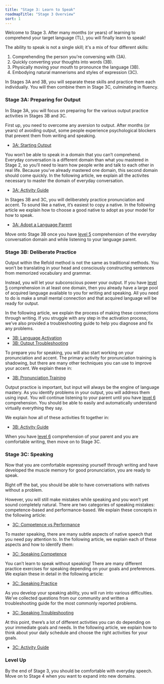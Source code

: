 ```yaml
---
title: "Stage 3: Learn to Speak"
roadmapTitle: "Stage 3 Overview"
sort: 1
---
```


Welcome to Stage 3. After many months (or years) of learning to comprehend your target language (TL), you will finally learn to speak!

The ability to speak is not a single skill; it's a mix of four different skills:
1. Comprehending the person you're conversing with (3A).
1. Quickly converting your thoughts into words (3B).
1. Physically moving your mouth to pronounce the language (3B).
1. Embodying natural mannerisms and styles of expression (3C).

In Stages 3A and 3B, you will separate these skills and practice them each individually. You will then combine them in Stage 3C, culminating in fluency.

### Stage 3A: Preparing for Output
In Stage 3A, you will focus on preparing for the various output practice activities in Stages 3B and 3C.

First up, you need to overcome any aversion to output. After months (or years) of avoiding output, some people experience psychological blockers that prevent them from writing and speaking.
* [3A: Starting Output][stage-3a-starting-output]

You won’t be able to speak in a domain that you can’t comprehend. Everyday conversation is a different domain than what you mastered in Stage 2, so you’ll need to learn how people write and talk to each other in real life. Because you’ve already mastered one domain, this second domain should come quickly. In the following article, we explain all the activites necessary to master the domain of everyday conversation.
* [3A: Activity Guide][stage-3a-activity-guide]

In Stages 3B and 3C, you will deliberately practice pronunciation and accent. To sound like a native, it’s easiest to copy a native. In the following article we explain how to choose a good native to adopt as your model for how to speak.
* [3A: Adopt a Language Parent][stage-3a-adopt-a-parent]

Move onto Stage 3B once you have [level 5][level-5] comprehension of the everyday conversation domain and while listening to your language parent.

### Stage 3B: Deliberate Practice
Output within the Refold method is not the same as traditional methods. You won’t be translating in your head and consciously constructing sentences from memorized vocabulary and grammar.

Instead, you will let your subconscious power your output. If you have [level 5][level-5] comprehension in at least one domain, then you already have a large pool of acquired language available to you for writing and speaking. All you need to do is make a small mental connection and that acquired language will be ready for output.

In the following article, we explain the process of making these connections through writing. If you struggle with any step in the activation process, we’ve also provided a troubleshooting guide to help you diagnose and fix any problems.
* [3B: Language Activation][stage-3b-language-activation]
* [3B: Output Troubleshooting][stage-3b-output-troubleshooting]

To prepare you for speaking, you will also start working on your pronunciation and accent. The primary activity for pronunciation training is shadowing, but there are many other techniques you can use to improve your accent. We explain these in:
* [3B: Pronunciation Training][stage-3b-pronunciation-training]

Output practice is important, but input will always be the engine of language mastery. As you identify problems in your output, you will address them using input. You will continue listening to your parent until you have [level 6][level-6] comprehension. You should be able to easily and automatically understand virtually everything they say.

We explain how all of these activities fit together in:
* [3B: Activity Guide][stage-3b-activity-guide]

When you have [level 6][level-6] comprehension of your parent and you are comfortable writing, then move on to Stage 3C.

### Stage 3C: Speaking
Now that you are comfortable expressing yourself through writing and have developed the muscle memory for good pronunciation, you are ready to speak.

Right off the bat, you should be able to have conversations with natives without a problem.

However, you will still make mistakes while speaking and you won’t yet sound completely natural. There are two categories of speaking mistakes: competence-based and performance-based. We explain these concepts in the following article:
* [3C: Competence vs Performance][stage-3c-competence-vs-performance]

To master speaking, there are many subtle aspects of native speech that you need pay attention to. In the following article, we explain each of these aspects and how to identify them:
* [3C: Speaking Competence][stage-3c-speaking-competence]

You can’t learn to speak without speaking! There are many different practice exercises for speaking depending on your goals and preferences. We explain these in detail in the following article:
* [3C: Speaking Practice][stage-3c-speaking-practice]

As you develop your speaking ability, you will run into various difficulties. We’ve collected questions from our community and written a troubleshooting guide for the most commonly reported problems.

* [3C: Speaking Troubleshooting][stage-3c-speaking-troubleshooting]

At this point, there’s a lot of different activities you can do depending on your immediate goals and needs. In the following article, we explain how to think about your daily schedule and choose the right activities for your goals.
* [3C: Activity Guide][stage-3c-activity-guide]

### Level Up
By the end of Stage 3, you should be comfortable with everyday speech. Move on to Stage 4 when you want to expand into new domains.

[level-5]: /roadmap/stage-2/a/levels-of-comprehension#Level-5-Comfortable
[level-6]: /roadmap/stage-2/a/levels-of-comprehension#Level-6-Automatic
[stage-3a-starting-output]: /roadmap/stage-3/a/starting-output
[stage-3a-activity-guide]: /roadmap/stage-3/a/activity-guide
[stage-3a-adopt-a-parent]: /roadmap/stage-3/a/adopt-a-parent
[stage-3b-language-activation]: /roadmap/stage-3/b/language-activation
[stage-3b-output-troubleshooting]: /roadmap/stage-3/b/output-troubleshooting
[stage-3b-pronunciation-training]: /roadmap/stage-3/b/pronunciation-training
[stage-3b-activity-guide]: /roadmap/stage-3/b/activity-guide
[stage-3c-competence-vs-performance]: /roadmap/stage-3/c/competence-vs-performance
[stage-3c-speaking-competence]: /roadmap/stage-3/c/speaking-competence
[stage-3c-speaking-practice]: /roadmap/stage-3/c/speaking-practice
[stage-3c-speaking-troubleshooting]: /roadmap/stage-3/c/speaking-troubleshooting
[stage-3c-activity-guide]: /roadmap/stage-3/c/activity-guide

